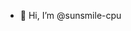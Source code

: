 - 👋 Hi, I’m @sunsmile-cpu
<!---
sunsmile-cpu/sunsmile-cpu is a ✨ special ✨ repository because its `README.md` (this file) appears on your GitHub profile.
You can click the Preview link to take a look at your changes.
--->

